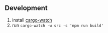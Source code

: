 ## Development
1. install [cargo-watch](https://crates.io/crates/cargo-watch)
2. run `cargo-watch -w src -s 'npm run build'`